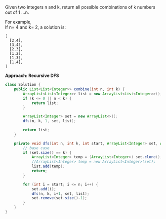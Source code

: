 Given two integers n and k, return all possible combinations of k numbers out of 1 ...n.

For example,  
If n= 4 and k= 2, a solution is:

```
[
  [2,4],
  [3,4],
  [2,3],
  [1,2],
  [1,3],
  [1,4],
]
```

**Approach: Recursive DFS**

```java
class Solution {
    public List<List<Integer>> combine(int n, int k) {
        ArrayList<List<Integer>> list = new ArrayList<List<Integer>>();
        if (k <= 0 || n < k) {
            return list;
        }

        ArrayList<Integer> set = new ArrayList<>();
        dfs(n, k, 1, set, list);

        return list;
    }

    private void dfs(int n, int k, int start, ArrayList<Integer> set, ArrayList<List<Integer>> list) {
        // base case
        if (set.size() == k) {
            ArrayList<Integer> temp = (ArrayList<Integer>) set.clone();
            //ArrayList<Integer> temp = new ArrayList<Integer>(set);
            list.add(temp);
            return;
        }

        for (int i = start; i <= n; i++) {
            set.add(i);
            dfs(n, k, i+1, set, list);
            set.remove(set.size()-1);
        }
    }
}
```



